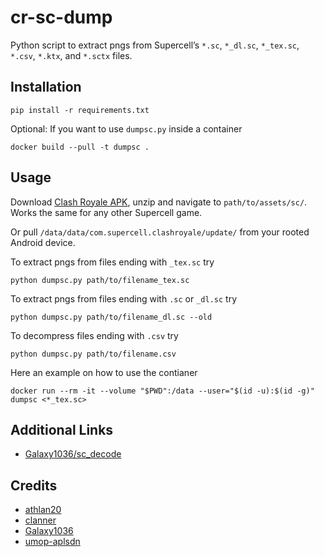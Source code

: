 # cr-sc-dump
Python script to extract pngs from Supercell’s `*.sc`, `*_dl.sc`, `*_tex.sc`, `*.csv`, `*.ktx`, and `*.sctx` files.

## Installation
```console
pip install -r requirements.txt
```
Optional: If you want to use `dumpsc.py` inside a container
```console
docker build --pull -t dumpsc .
```

## Usage
Download [Clash Royale APK](https://apkpure.com/clash-royale/com.supercell.clashroyale), unzip and navigate to `path/to/assets/sc/`.
Works the same for any other Supercell game.

Or pull `/data/data/com.supercell.clashroyale/update/` from your rooted Android device.

To extract pngs from files ending with `_tex.sc` try
```console
python dumpsc.py path/to/filename_tex.sc
```
To extract pngs from files ending with `.sc` or `_dl.sc` try
```console
python dumpsc.py path/to/filename_dl.sc --old
```
To decompress files ending with `.csv` try
```console
python dumpsc.py path/to/filename.csv
```
Here an example on how to use the contianer
```console
docker run --rm -it --volume "$PWD":/data --user="$(id -u):$(id -g)" dumpsc <*_tex.sc>
```

## Additional Links
- [Galaxy1036/sc_decode](https://github.com/Galaxy1036/sc_decode)


## Credits
* [athlan20](https://github.com/athlan20)
* [clanner](https://github.com/clanner)
* [Galaxy1036](https://github.com/Galaxy1036)
* [umop-aplsdn](https://github.com/umop-aplsdn)
